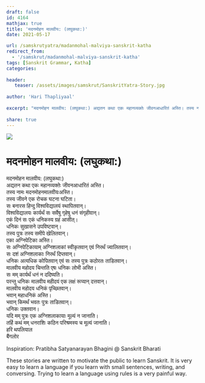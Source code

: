 ```yaml
---
draft: false
id: 4164    
mathjax: true    
title: 'मदनमोहन मालवीय: (लघुकथा:)'    
date: 2021-05-17    

url: /samskrutyatra/madanmohal-malviya-sanskrit-katha
redirect_from: 
  - '/samskrut/madanmohal-malviya-sanskrit-katha'
tags: [Sanskrit Grammar, Katha]    
categories:    
    
header:    
   teaser: /assets/images/samskrut/SanskritYatra-Story.jpg    
    
author: 'Hari Thapliyaal'    
    
excerpt: "मदनमोहन मालवीय: (लघुकथा:) अद्यतन कथा एकः महानव्यक्तेः जीवनआधारितं अस्ति। तस्य नामः मदनमोहनमालवीयःअस्ति। तस्य जीवने एक रोचक घटना घटिता। सः बनारस हिन्दु विश्वविद्यालयं स्थापितवान्। विश्वविद्यालयः कार्यर्थं सः सर्वेषु गृहेषु धनं संगृहीवान्। एकं दिनं सः एकं धनिकस्य ग्रहं आसीत्। धनिकः सुखासने उपविष्टवान्।"
    
share: true    
---
```

![](/assets/images/samskrut/SanskritYatra-Story.jpg)    
    
# मदनमोहन मालवीय: (लघुकथा:)    
    
मदनमोहन मालवीय: (लघुकथा:)    
अद्यतन कथा एकः महानव्यक्तेः जीवनआधारितं अस्ति।    
तस्य नामः मदनमोहनमालवीयःअस्ति।    
तस्य जीवने एक रोचक घटना घटिता।    
सः बनारस हिन्दु विश्वविद्यालयं स्थापितवान्।    
विश्वविद्यालयः कार्यर्थं सः सर्वेषु गृहेषु धनं संगृहीवान्।    
एकं दिनं सः एकं धनिकस्य ग्रहं आसीत्।    
धनिकः सुखासने उपविष्टवान्।    
तस्य पुत्रः तस्य समीपे खेलितवान्।    
एका अग्निपेटिका अस्ति।    
सः अग्निपेटिकायाम् अग्निशलाकां स्वीकृतवान् एवं निरर्थं ज्वालितवान्।    
सः दशं अग्निशलाकाः निरर्थं दिप्तवान्।    
धनिकः अत्यधिक कोपितवान् एवं सः तस्य पुत्रः कठोरतः ताडितवान्।    
मालवीय महोदय चिन्तति एषः धनिकः लोभी अस्ति।    
सः मम् कार्यर्थं धनं न ददिष्यति।    
परन्तु धनिकः मालवीय महीदयं एक लक्षं रूप्यान् दत्तवान्।    
मालवीय महोदय धनिकं पृच्छितवान्।    
भवान् महाधनिकं अस्ति।    
भवान् किमर्थं भवतः पुत्रः ताडितवान्।    
धनिकः उक्तवान।    
यदि मम् पुत्रः एक अग्निशलाकायाः मूल्यं न जानाति।    
तर्हि कथं मम् धनराशिः कठिन परिश्रमस्य च मूल्यं जानाति।    
हरि थपलियाल    
बैंगलोर    
    
Inspiration: Pratibha Satyanarayan Bhagini @ Sanskrit Bharati    
    
These stories are written to motivate the public to learn Sanskrit. It is very easy to learn a language if you learn with small sentences, writing, and conversing. Trying to learn a language using rules is a very painful way.    
    
